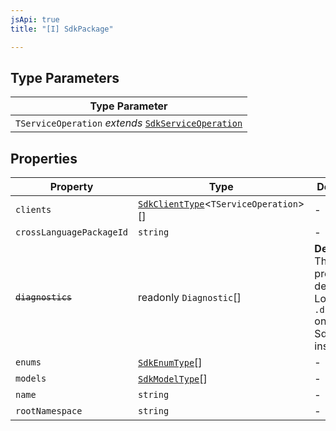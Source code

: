 ```yaml
---
jsApi: true
title: "[I] SdkPackage"

---
```

## Type Parameters

| Type Parameter |
| ------ |
| `TServiceOperation` *extends* [`SdkServiceOperation`](../type-aliases/SdkServiceOperation.md) |

## Properties

| Property | Type | Description |
| ------ | ------ | ------ |
| `clients` | [`SdkClientType`](SdkClientType.md)<`TServiceOperation`\>[] | - |
| `crossLanguagePackageId` | `string` | - |
| ~~`diagnostics`~~ | readonly `Diagnostic`[] | **Deprecated** This property is deprecated. Look at `.diagnostics` on SdkContext instead. |
| `enums` | [`SdkEnumType`](SdkEnumType.md)[] | - |
| `models` | [`SdkModelType`](SdkModelType.md)[] | - |
| `name` | `string` | - |
| `rootNamespace` | `string` | - |
